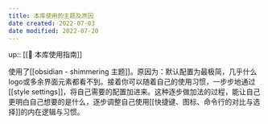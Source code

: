 ```yaml
---
title: 本库使用的主题及原因
date created: 2022-07-03
date modified: 2022-07-20
---
```


up:: [[🧰 本库使用指南]]

使用了[[obsidian - shimmering 主题]]。原因为：默认配置为最极简，几乎什么logo或多余界面元素都看不到。接着你可以随着自己的使用习惯，一步步地通过[[style settings]]，将自己需要的配置加进来。这种逐步做加法的过程，能让自己更明白自己想要的是什么，逐步调整自己使用[[快捷键、图标、命令行的对比与选择]]的内在逻辑与习惯。
